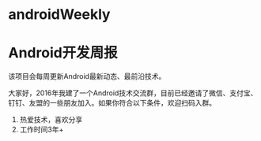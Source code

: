 # androidWeekly
# Android开发周报
该项目会每周更新Android最新动态、最前沿技术。

大家好，2016年我建了一个Android技术交流群，目前已经邀请了微信、支付宝、钉钉、友盟的一些朋友加入。如果你符合以下条件，欢迎扫码入群。

1. 热爱技术，喜欢分享
2. 工作时间3年+
